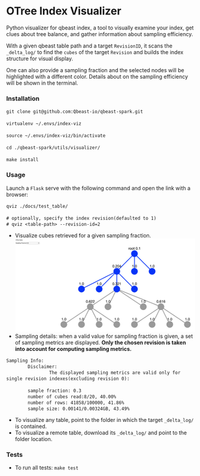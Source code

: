 # OTree Index Visualizer
Python visualizer for qbeast index, a tool to visually examine your index, get clues about tree balance, and gather information about sampling efficiency.

With a given qbeast table path and a target `RevisionID`, it scans the `_delta_log/` to find the `cubes` of the target `Revision` and builds the index structure for visual display.

One can also provide a sampling fraction and the selected nodes will be highlighted with a different color. Details about on the sampling efficiency will be shown in the terminal. 

### Installation
```
git clone git@github.com:Qbeast-io/qbeast-spark.git

virtualenv ~/.envs/index-viz

source ~/.envs/index-viz/bin/activate

cd ./qbeast-spark/utils/visualizer/

make install
```
### Usage

Launch a `Flask` serve with the following command and open the link with a browser: 
```
qviz ./docs/test_table/

# optionally, specify the index revision(defaulted to 1)
# qviz <table-path> --revision-id=2
```
- Visualize cubes retrieved for a given sampling fraction.
![](docs/images/sampling-fraction.png)
- Sampling details: when a valid value for sampling fraction is given, a set of sampling metrics are displayed.
**Only the chosen revision is taken into account for computing sampling metrics.**
```
Sampling Info:
        Disclaimer:
                The displayed sampling metrics are valid only for single revision indexes(excluding revision 0):
        
        sample fraction: 0.3
        number of cubes read:8/20, 40.00%
        number of rows: 41858/100000, 41.86%
        sample size: 0.00141/0.00324GB, 43.49%
```
- To visualize any table, point to the folder in which the target `_delta_log/` is contained.
- To visualize a remote table, download its `_delta_log/` and point to the folder location.

### Tests
- To run all tests: `make test`
